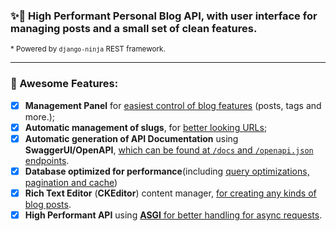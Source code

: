 
### ✨🚀 **High Performant Personal Blog API**, with user interface for managing posts and a small set of clean features.

<small>* Powered by `django-ninja` REST framework.</small>

---

### 📙 Awesome Features:


- [x]  **Management Panel** for <u>easiest control of blog features</u> (posts, tags and more.);
- [x] **Automatic management of slugs**, for <u>better looking URLs</u>;
- [x] **Automatic generation of API Documentation** using **SwaggerUI/OpenAPI**, <u>which can be found at `/docs` and `/openapi.json` endpoints</u>.
- [x] **Database optimized for performance**(including <u>query optimizations, pagination and cache</u>)
- [x]  **Rich Text Editor** (**CKEditor**) content manager, <u>for creating any kinds of blog posts</u>.
- [x] **High Performant API** using <u>**ASGI** for better handling for async requests</u>.
